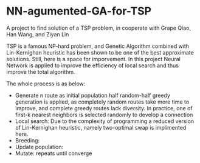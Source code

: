 # NN-agumented-GA-for-TSP
A project to find solution of a TSP problem, in cooperate with Grape Qiao, Han Wang, and Ziyan Lin

TSP is a famous NP-hard problem, and Genetic Algorithm combined with Lin-Kernighan heuristic has been shown to be one of the best approximate solutions. Still, here is a space for imporvement. In this project Neural Network is applied to improve the efficiency of local search and thus improve the total algorithm. 

The whole process is as below:
 - Generate n route as initial population
 	half random-half greedy  generation is applied, as completely random routes take more time to improve, and complete greedy routes lack diversity.
 	In practice, one of first-k nearest neighbors is selected randomly to develop a connection
 - Local search: Due to the complexity of programming a reduced version of Lin-Kernighan heuristic, namely two-optimal swap is implimented here. 
 - Breeding:
 - Update population:
 - Mutate:
 repeats until converge
